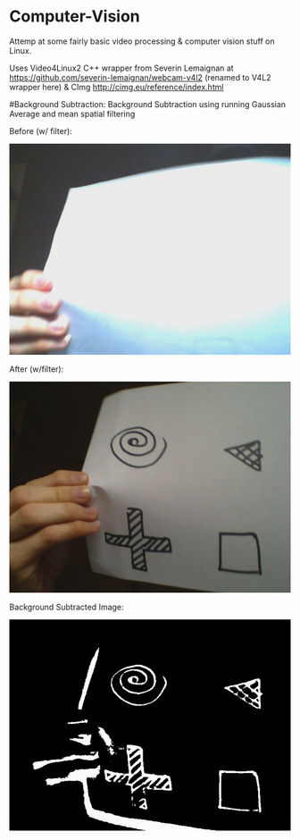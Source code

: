 # Computer-Vision
Attemp at some fairly basic video processing & computer vision stuff on Linux.

Uses Video4Linux2 C++ wrapper from Severin Lemaignan at
https://github.com/severin-lemaignan/webcam-v4l2 (renamed to V4L2 wrapper here)
& CImg http://cimg.eu/reference/index.html

#Background Subtraction:
Background Subtraction using running Gaussian Average and mean spatial filtering

Before (w/ filter):

![Original](images/image0.jpg?raw=true "Title")

After (w/filter):

![Movement Detected](images/image2b.jpg?raw=true "Title")

Background Subtracted Image:

![Movement Foreground](images/image2a.jpg?raw=true "Title")

